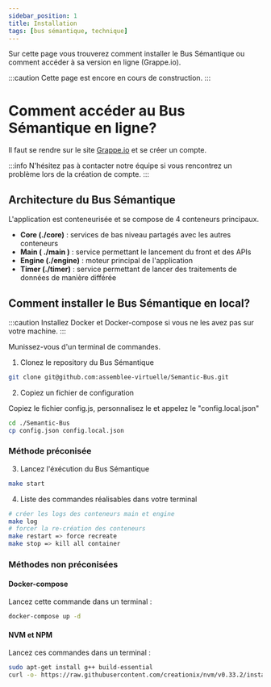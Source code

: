 ```yaml
---
sidebar_position: 1
title: Installation
tags: [bus sémantique, technique]
---
```


Sur cette page vous trouverez comment installer le Bus Sémantique ou comment accéder à sa version en ligne (Grappe.io).

:::caution
Cette page est encore en cours de construction.
:::

# Comment accéder au Bus Sémantique en ligne?

Il faut se rendre sur le site [Grappe.io](https://grappe.io/ihm/login.html?#connexion) et se créer un compte.

:::info
N'hésitez pas à contacter notre équipe si vous rencontrez un problème lors de la création de compte.
:::

## Architecture du Bus Sémantique

L'application est conteneurisée et se compose de 4 conteneurs principaux.

- **Core (./core)** : services de bas niveau partagés avec les autres conteneurs
- **Main ( ./main )** : service permettant le lancement du front et des APIs
- **Engine (./engine)** : moteur principal de l'application
- **Timer (./timer)** : service permettant de lancer des traitements de données de manière différée

## Comment installer le Bus Sémantique en local?

:::caution
Installez Docker et Docker-compose si vous ne les avez pas sur votre machine.
:::

Munissez-vous d'un terminal de commandes. 

1. Clonez le repository du Bus Sémantique

```bash
git clone git@github.com:assemblee-virtuelle/Semantic-Bus.git
```

2. Copiez un fichier de configuration

Copiez le fichier config.js, personnalisez le et appelez le "config.local.json"

```bash
cd ./Semantic-Bus
cp config.json config.local.json
```

### Méthode préconisée

3. Lancez l'éxécution du Bus Sémantique

```bash
make start
```

4. Liste des commandes réalisables dans votre terminal

```bash
# créer les logs des conteneurs main et engine 
make log 
# forcer la re-création des conteneurs
make restart => force recreate
make stop => kill all container
```

### Méthodes non préconisées

#### Docker-compose

Lancez cette commande dans un terminal : 

```bash
docker-compose up -d
```

#### NVM et NPM

Lancez ces commandes dans un terminal : 

```bash
sudo apt-get install g++ build-essential
curl -o- https://raw.githubusercontent.com/creationix/nvm/v0.33.2/install.sh | bash
```